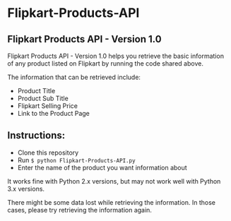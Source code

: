 Flipkart-Products-API
=====================

## Flipkart Products API - Version 1.0

Flipkart Products API - Version 1.0 helps you retrieve the basic information of any product listed on Flipkart by running the code shared above. 

The information that can be retrieved include:
* Product Title
* Product Sub Title
* Flipkart Selling Price
* Link to the Product Page

## Instructions:
* Clone this repository
* Run `$ python Flipkart-Products-API.py`
* Enter the name of the product you want information about

It works fine with Python 2.x versions, but may not work well with Python 3.x versions. 

There might be some data lost while retrieving the information. In those cases, please try retrieving the information again.
